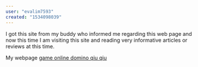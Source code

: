 ```yaml
---
user: "evalim7593"
created: "1534098039"
---
```


I got this site from my buddy who informed me regarding this web page 
and now this time I am visiting this site and reading very informative articles or 
reviews at this time.

My webpage <a href="http://forum.alternatyva.org/profile.php?id=11123">game online domino qiu qiu</a>
